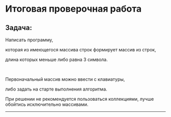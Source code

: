 # Итоговая проверочная работа
## Задача:

Написать программу, 


которая из имеющегося массива строк формирует массив из строк, 


длина которых меньше либо равна 3 символа.

<br>

Первоначальный массив можно ввести с клавиатуры, 

либо задать на старте выполнения алгоритма.

При решении не рекомендуется пользоваться коллекциями, лучше обойтись исключительно массивами.

---